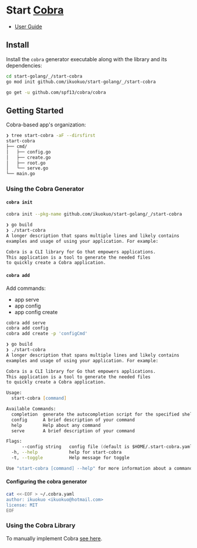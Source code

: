 # Start [Cobra][]

[Cobra]: https://github.com/spf13/cobra

- [User Guide](https://github.com/spf13/cobra/blob/master/user_guide.md)

## Install

Install the `cobra` generator executable along with the library and its dependencies:

```zsh
cd start-golang/_/start-cobra
go mod init github.com/ikuokuo/start-golang/_/start-cobra

go get -u github.com/spf13/cobra/cobra
```

## Getting Started

Cobra-based app's organization:

```zsh
❯ tree start-cobra -aF --dirsfirst
start-cobra
├── cmd/
│   ├── config.go
│   ├── create.go
│   ├── root.go
│   └── serve.go
└── main.go
```

### Using the Cobra Generator

#### `cobra init`

```zsh
cobra init --pkg-name github.com/ikuokuo/start-golang/_/start-cobra
```

```zsh
❯ go build
❯ ./start-cobra
A longer description that spans multiple lines and likely contains
examples and usage of using your application. For example:

Cobra is a CLI library for Go that empowers applications.
This application is a tool to generate the needed files
to quickly create a Cobra application.
```

#### `cobra add`

Add commands:

- app serve
- app config
- app config create

```zsh
cobra add serve
cobra add config
cobra add create -p 'configCmd'
```

```zsh
❯ go build
❯ ./start-cobra
A longer description that spans multiple lines and likely contains
examples and usage of using your application. For example:

Cobra is a CLI library for Go that empowers applications.
This application is a tool to generate the needed files
to quickly create a Cobra application.

Usage:
  start-cobra [command]

Available Commands:
  completion  generate the autocompletion script for the specified shell
  config      A brief description of your command
  help        Help about any command
  serve       A brief description of your command

Flags:
      --config string   config file (default is $HOME/.start-cobra.yaml)
  -h, --help            help for start-cobra
  -t, --toggle          Help message for toggle

Use "start-cobra [command] --help" for more information about a command.
```

#### Configuring the cobra generator

```bash
cat <<-EOF > ~/.cobra.yaml
author: ikuokuo <ikuokuo@hotmail.com>
license: MIT
EOF
```

### Using the Cobra Library

To manually implement Cobra [see here](https://cobra.dev/#using-the-cobra-library).
